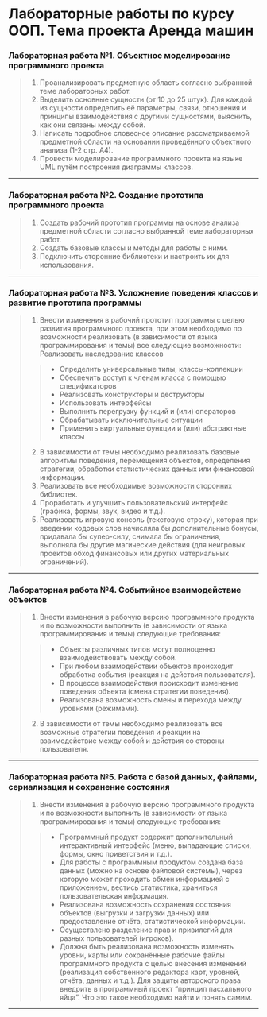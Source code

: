 # Лабораторные работы по курсу ООП. Tема проекта Аренда машин

### Лабораторная работа №1. Объектное моделирование программного проекта

>1. Проанализировать предметную область согласно выбранной теме лабораторных работ.
>2. Выделить основные сущности (от 10 до 25 штук). Для каждой из сущности определить её параметры, связи, отношения и принципы взаимодействия с другими сущностями, выяснить, как они связаны между собой.
>3. Написать подробное словесное описание рассматриваемой предметной области на основании проведённого объектного анализа (1-2 стр. А4).
>4. Провести моделирование программного проекта на языке UML путём построения диаграммы классов.

---

### Лабораторная работа №2. Создание прототипа программного проекта

>1. Создать рабочий прототип программы на основе анализа предметной области согласно выбранной теме лабораторных работ.
>2. Создать базовые классы и методы для работы с ними.
>3. Подключить сторонние библиотеки и настроить их для использования.

---

### Лабораторная работа №3. Усложнение поведения классов и развитие прототипа программы

>1. Внести изменения в рабочий прототип программы с целью развития программного проекта, при этом необходимо по возможности реализовать (в зависимости от языка программирования и темы) все следующие возможности:
 Реализовать наследование классов
>>- Определить универсальные типы, классы-коллекции
>>- Обеспечить доступ к членам класса с помощью спецификаторов
>>- Реализовать конструкторы и деструкторы
>>- Использовать интерфейсы
>>- Выполнить перегрузку функций и (или) операторов
>>- Обрабатывать исключительные ситуации
>>- Применить виртуальные функции и (или) абстрактные классы
>2. В зависимости от темы необходимо реализовать базовые алгоритмы поведения, перемещения объектов, определения стратегии, обработки статистических данных или финансовой информации.
>3. Реализовать все необходимые возможности сторонних библиотек.
>4. Проработать и улучшить пользовательский интерфейс (графика, формы, звук, видео и т.д.).
>5. Реализовать игровую консоль (текстовую строку), которая при введении кодовых слов начисляла бы дополнительные бонусы, придавала бы супер-силу, снимала бы ограничения, выполняла бы другие магические действия (для неигровых проектов обход финансовых или других материальных ограничений).

---

### Лабораторная работа №4. Событийное взаимодействие объектов

>1. Внести изменения в рабочую версию программного продукта и по возможности выполнить (в зависимости от языка программирования и темы) следующие требования:
>>- Объекты различных типов могут полноценно взаимодействовать между собой.
>>- При любом взаимодействии объектов происходит обработка события (реакция на действия пользователя).
>>- В процессе взаимодействия происходит изменение поведения объекта (смена стратегии поведения).
>>- Реализована возможность смены и перехода между уровнями (режимами).
>2. В зависимости от темы необходимо реализовать все возможные стратегии поведения и реакции на взаимодействие между собой и действия со стороны пользователя.

---

### Лабораторная работа №5. Работа с базой данных, файлами, сериализация и сохранение состояния

>1. Внести изменения в рабочую версию программного продукта и по возможности выполнить (в зависимости от языка программирования и темы) следующие требования:
>>- Программный продукт содержит дополнительный интерактивный интерфейс (меню, выпадающие списки, формы, окно приветствия и т.д.).
>>- Для работы с программным продуктом создана база данных (можно на основе файловой системы), через которую может проходить обмен информацией с приложением, вестись статистика, храниться пользовательская информация.
>>- Реализована возможность сохранения состояния объектов (выгрузки и загрузки данных) или предоставление отчёта, статистической информации.
>>- Осуществлено разделение прав и привилегий для разных пользователей (игроков).
>>- Должна быть реализована возможность изменять уровни, карты или сохранённые рабочие файлы программного продукта с целью внесения изменений (реализация собственного редактора карт, уровней, отчёта, данных и т.д.).
Для защиты авторского права внедрить в программный проект “принцип пасхального яйца”. Что это такое необходимо найти и понять самим.

---
